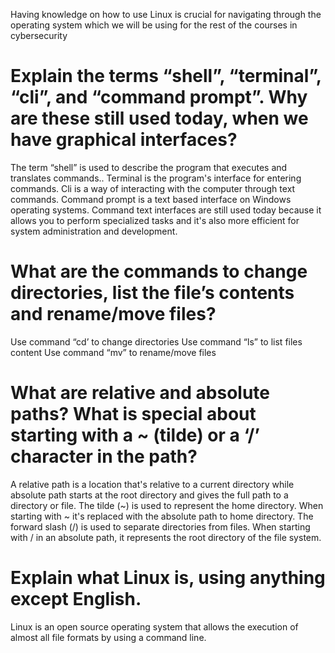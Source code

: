 Having knowledge on how to use Linux is crucial for navigating through the operating system which we will be using for the rest of the courses in cybersecurity
# Explain the terms “shell”, “terminal”, “cli”, and “command prompt”. Why are these still used today, when we have graphical interfaces?
The term “shell” is used to describe the program that executes and translates commands.. Terminal is the program's interface for entering commands. Cli  is a way of interacting with the computer through text commands. Command prompt is a text based interface on Windows operating systems. Command text interfaces are still used today because it allows you to perform specialized tasks and it's also more efficient for system administration and development.
# What are the commands to change directories, list the file’s contents and rename/move files?
Use command “cd’ to change directories
Use command “ls” to list files content
Use command “mv” to rename/move files
# What are relative and absolute paths? What is special about starting with a ~ (tilde) or a ‘/’ character in the path?
A relative path is a location that's relative to a current directory while absolute path starts at the root directory and gives the full path to a directory or file. The tilde (~) is used to represent the home directory. When starting with ~ it's replaced with the absolute path to home directory. The forward slash (/) is used to separate directories from files. When starting with / in an absolute path, it represents the root directory of the file system.
# Explain what Linux is, using anything except English.
Linux is an open source operating system that allows the execution of almost all file formats by using a command line.
